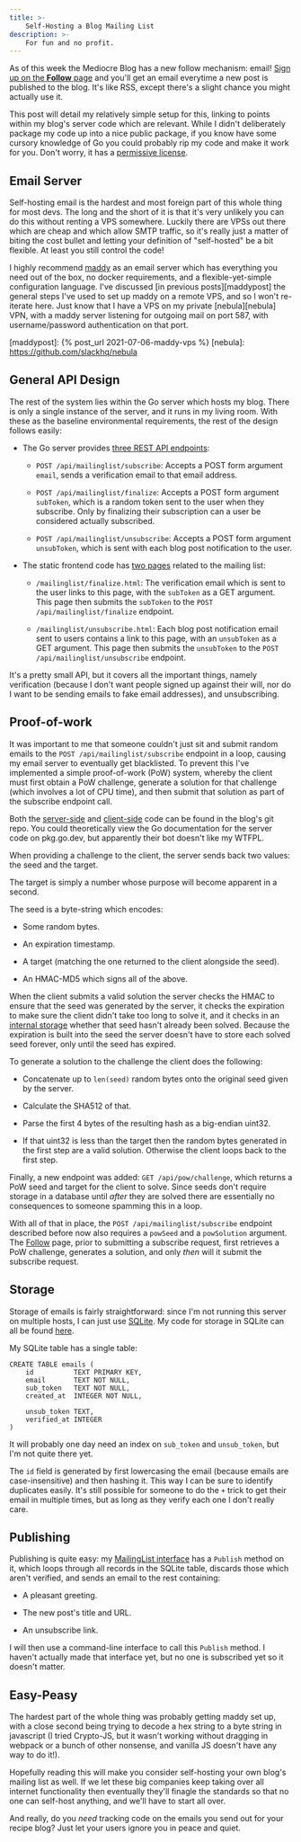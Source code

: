 ```yaml
---
title: >-
    Self-Hosting a Blog Mailing List
description: >-
    For fun and no profit.
---
```


As of this week the Mediocre Blog has a new follow mechanism: email! [Sign up
on the **Follow** page][follow] and you'll get an email everytime a new post
is published to the blog. It's like RSS, except there's a slight chance you
might actually use it.

This post will detail my relatively simple setup for this, linking to points
within my blog's server code which are relevant. While I didn't deliberately
package my code up into a nice public package, if you know have some cursory
knowledge of Go you could probably rip my code and make it work for you. Don't
worry, it has a [permissive license](/assets/wtfpl.txt).

[follow]: /follow.html

## Email Server

Self-hosting email is the hardest and most foreign part of this whole
thing for most devs. The long and the short of it is that it's very unlikely you
can do this without renting a VPS somewhere. Luckily there are VPSs out there
which are cheap and which allow SMTP traffic, so it's really just a matter of
biting the cost bullet and letting your definition of "self-hosted" be a bit
flexible. At least you still control the code!

I highly recommend [maddy][maddy] as an email server which has everything you
need out of the box, no docker requirements, and a flexible-yet-simple
configuration language.  I've discussed [in previous posts][maddypost] the
general steps I've used to set up maddy on a remote VPS, and so I won't
re-iterate here. Just know that I have a VPS on my private [nebula][nebula] VPN,
with a maddy server listening for outgoing mail on port 587, with
username/password authentication on that port.

[maddy]: https://maddy.email
[maddypost]: {% post_url 2021-07-06-maddy-vps %}
[nebula]: https://github.com/slackhq/nebula

## General API Design

The rest of the system lies within the Go server which hosts my blog. There is
only a single instance of the server, and it runs in my living room. With these
as the baseline environmental requirements, the rest of the design follows
easily:

* The Go server provides [three REST API endpoints][restendpoints]:

    - `POST /api/mailinglist/subscribe`: Accepts a POST form argument `email`, sends a
      verification email to that email address.

    - `POST /api/mailinglist/finalize`: Accepts a POST form argument `subToken`,
      which is a random token sent to the user when they subscribe. Only by
      finalizing their subscription can a user be considered actually
      subscribed.

    - `POST /api/mailinglist/unsubscribe`: Accepts a POST form argument
      `unsubToken`, which is sent with each blog post notification to the user.

* The static frontend code has [two pages][staticpages] related to the mailing
  list:

    - `/mailinglist/finalize.html`: The verification email which is sent to the
      user links to this page, with the `subToken` as a GET argument. This page
      then submits the `subToken` to the `POST /api/mailinglist/finalize`
      endpoint.

    - `/mailinglist/unsubscribe.html`: Each blog post notification email sent to
      users contains a link to this page, with an `unsubToken` as a GET
      argument. This page then submits the `unsubToken` to the `POST
      /api/mailinglist/unsubscribe` endpoint.

It's a pretty small API, but it covers all the important things, namely
verification (because I don't want people signed up against their will, nor do I
want to be sending emails to fake email addresses), and unsubscribing.

[restendpoints]: https://github.com/mediocregopher/blog.mediocregopher.com/blob/5ca7dadd02fb49dd62ad448d12021359e41beec1/srv/cmd/mediocre-blog/main.go#L169
[staticpages]: https://github.com/mediocregopher/blog.mediocregopher.com/tree/9c3ea8dd803d6f0df768e3ae37f8c4ab2efbcc5c/static/src/mailinglist

## Proof-of-work

It was important to me that someone couldn't just sit and submit random emails
to the `POST /api/mailinglist/subscribe` endpoint in a loop, causing my email
server to eventually get blacklisted. To prevent this I've implemented a simple
proof-of-work (PoW) system, whereby the client must first obtain a PoW
challenge, generate a solution for that challenge (which involves a lot of CPU
time), and then submit that solution as part of the subscribe endpoint call.

Both the [server-side][powserver] and [client-side][powclient] code can be found
in the blog's git repo. You could theoretically view the Go documentation for
the server code on pkg.go.dev, but apparently their bot doesn't like my WTFPL.

When providing a challenge to the client, the server sends back two values: the
seed and the target.

The target is simply a number whose purpose will become apparent in a second.

The seed is a byte-string which encodes:

* Some random bytes.

* An expiration timestamp.

* A target (matching the one returned to the client alongside the seed).

* An HMAC-MD5 which signs all of the above.

When the client submits a valid solution the server checks the HMAC to ensure
that the seed was generated by the server, it checks the expiration to make sure
the client didn't take too long to solve it, and it checks in an [internal
storage][powserverstore] whether that seed hasn't already been solved. Because
the expiration is built into the seed the server doesn't have to store each
solved seed forever, only until the seed has expired.

To generate a solution to the challenge the client does the following:

* Concatenate up to `len(seed)` random bytes onto the original seed given by the
  server.

* Calculate the SHA512 of that.

* Parse the first 4 bytes of the resulting hash as a big-endian uint32.

* If that uint32 is less than the target then the random bytes generated in the
  first step are a valid solution. Otherwise the client loops back to the first
  step.

Finally, a new endpoint was added: `GET /api/pow/challenge`, which returns a PoW
seed and target for the client to solve. Since seeds don't require storage in a
database until _after_ they are solved there are essentially no consequences to
someone spamming this in a loop.

With all of that in place, the `POST /api/mailinglist/subscribe` endpoint
described before now also requires a `powSeed` and a `powSolution` argument. The
[Follow][follow] page, prior to submitting a subscribe request, first retrieves
a PoW challenge, generates a solution, and only _then_ will it submit the
subscribe request.

[powserver]: https://github.com/mediocregopher/blog.mediocregopher.com/blob/9c3ea8dd803d6f0df768e3ae37f8c4ab2efbcc5c/srv/pow/pow.go
[powserverstore]: https://github.com/mediocregopher/blog.mediocregopher.com/blob/5ca7dadd02fb49dd62ad448d12021359e41beec1/srv/pow/store.go
[powclient]: https://github.com/mediocregopher/blog.mediocregopher.com/blob/9c3ea8dd803d6f0df768e3ae37f8c4ab2efbcc5c/static/src/assets/solvePow.js

## Storage

Storage of emails is fairly straightforward: since I'm not running this server
on multiple hosts, I can just use [SQLite][sqlite]. My code for storage in
SQLite can all be found [here][sqlitecode].

My SQLite table has a single table:

```
CREATE TABLE emails (
	id          TEXT PRIMARY KEY,
	email       TEXT NOT NULL,
	sub_token   TEXT NOT NULL,
	created_at  INTEGER NOT NULL,

	unsub_token TEXT,
	verified_at INTEGER
)
```

It will probably one day need an index on `sub_token` and `unsub_token`, but I'm
not quite there yet.

The `id` field is generated by first lowercasing the email (because emails are
case-insensitive) and then hashing it. This way I can be sure to identify
duplicates easily. It's still possible for someone to do the `+` trick to get
their email in multiple times, but as long as they verify each one I don't
really care.

[sqlite]: https://sqlite.org/index.html
[sqlitecode]: https://github.com/mediocregopher/blog.mediocregopher.com/blob/5ca7dadd02fb49dd62ad448d12021359e41beec1/srv/mailinglist/store.go

## Publishing

Publishing is quite easy: my [MailingList interface][mailinglistinterface] has a
`Publish` method on it, which loops through all records in the SQLite table,
discards those which aren't verified, and sends an email to the rest containing:

* A pleasant greeting.

* The new post's title and URL.

* An unsubscribe link.

I will then use a command-line interface to call this `Publish` method. I
haven't actually made that interface yet, but no one is subscribed yet so it
doesn't matter.

[mailinglistinterface]: https://github.com/mediocregopher/blog.mediocregopher.com/blob/5ca7dadd02fb49dd62ad448d12021359e41beec1/srv/mailinglist/mailinglist.go#L23

## Easy-Peasy

The hardest part of the whole thing was probably getting maddy set up, with a
close second being trying to decode a hex string to a byte string in javascript
(I tried Crypto-JS, but it wasn't working without dragging in webpack or a bunch
of other nonsense, and vanilla JS doesn't have any way to do it!).

Hopefully reading this will make you consider self-hosting your own blog's
mailing list as well. If we let these big companies keep taking over all
internet functionality then eventually they'll finagle the standards so that
no one can self-host anything, and we'll have to start all over.

And really, do you _need_ tracking code on the emails you send out for your
recipe blog? Just let your users ignore you in peace and quiet.
